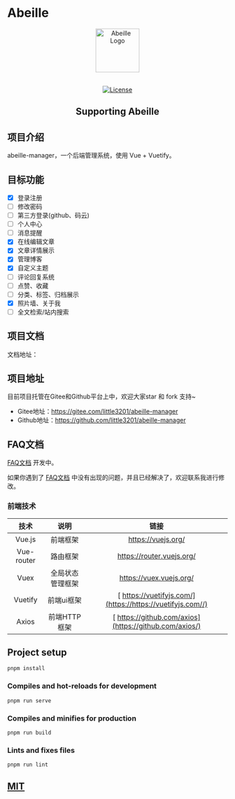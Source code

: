 
# Abeille

<p align="center">
  <a href="https://abeille.top" target="_blank">
    <img alt="Abeille Logo" width="100" src="https://gitee.com/puket/abeille-manager/blob/master/src/assets/logo.svg">
  </a>
</p>

<p align="center">
  <br>
  <a href="https://github.com/little3201/abeille-manager/blob/master/LICENSE">
    <img src="https://img.shields.io/github/license/little3201/abeille-manager.svg" alt="License">
  </a>
</p>

<h2 align="center">Supporting Abeille</h2>

## 项目介绍

abeille-manager，一个后端管理系统，使用 Vue + Vuetify。

## 目标功能
- [x] 登录注册
- [ ] 修改密码
- [ ] 第三方登录(github、码云)
- [ ] 个人中心
- [ ] 消息提醒
- [x] 在线编辑文章
- [x] 文章详情展示 
- [x] 管理博客
- [x] 自定义主题
- [ ] 评论回复系统
- [ ] 点赞、收藏
- [ ] 分类、标签、归档展示
- [x] 照片墙、关于我
- [ ] 全文检索/站内搜索

## 项目文档

文档地址：

## 项目地址

目前项目托管在Gitee和Github平台上中，欢迎大家star 和 fork 支持~

- Gitee地址：https://gitee.com/little3201/abeille-manager
- Github地址：https://github.com/little3201/abeille-manager

## FAQ文档

[FAQ文档](./FAQ) 开发中。

如果你遇到了 [FAQ文档](./FAQ) 中没有出现的问题，并且已经解决了，欢迎联系我进行修改。


### 前端技术

|         技术          |           说明            |                             链接                             |
| :-------------------: | :-----------------------: | :----------------------------------------------------------: |
|        Vue.js         |         前端框架          |                      https://vuejs.org/                      |
|      Vue-router       |         路由框架          |                  https://router.vuejs.org/                   |
|         Vuex          |     全局状态管理框架      |                   https://vuex.vuejs.org/                    |
|        Vuetify        |        前端ui框架         |[ https://vuetifyjs.com/](https://https://vuetifyjs.com//)    |
|         Axios         |       前端HTTP框架        | [ https://github.com/axios](https://github.com/axios/)|



## Project setup
```
pnpm install
```

### Compiles and hot-reloads for development
```
pnpm run serve
```

### Compiles and minifies for production
```
pnpm run build
```

### Lints and fixes files
```
pnpm run lint
```

<a href="https://github.com/little3201/abeille-manager/blob/master/LICENSE">
  <h2>MIT</h2>
</a>
